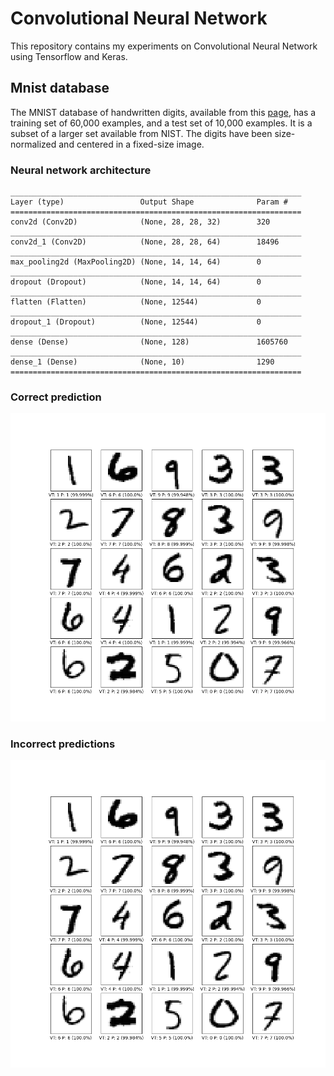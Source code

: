# Convolutional Neural Network

This repository contains my experiments on Convolutional Neural Network using Tensorflow and Keras.

 ## Mnist database
The MNIST database of handwritten digits, available from this [page](http://yann.lecun.com/exdb/mnist/), has a training set of 60,000 examples, and a test set of 10,000 examples. It is a subset of a larger set available from NIST. The digits have been size-normalized and centered in a fixed-size image.

### Neural network architecture 
```
_________________________________________________________________
Layer (type)                 Output Shape              Param #   
=================================================================
conv2d (Conv2D)              (None, 28, 28, 32)        320       
_________________________________________________________________
conv2d_1 (Conv2D)            (None, 28, 28, 64)        18496     
_________________________________________________________________
max_pooling2d (MaxPooling2D) (None, 14, 14, 64)        0         
_________________________________________________________________
dropout (Dropout)            (None, 14, 14, 64)        0         
_________________________________________________________________
flatten (Flatten)            (None, 12544)             0         
_________________________________________________________________
dropout_1 (Dropout)          (None, 12544)             0         
_________________________________________________________________
dense (Dense)                (None, 128)               1605760   
_________________________________________________________________
dense_1 (Dense)              (None, 10)                1290      
=================================================================
```

### Correct prediction 

![](https://raw.githubusercontent.com/carl-221b/deeplearning/main/results/mnist_good.png "correct")

### Incorrect predictions

![](https://raw.githubusercontent.com/carl-221b/deeplearning/main/results/mnist_good.png "incrrect")
